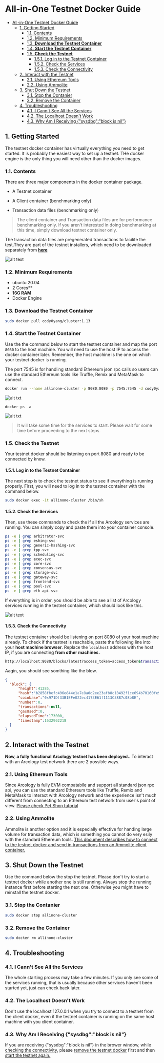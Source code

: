 # All-in-One Testnet Docker Guide

- [All-in-One Testnet Docker Guide](#all-in-one-testnet-docker-guide)
  - [1. Getting Started](#1-getting-started)
    - [1.1. Contents](#11-contents)
    - [1.2. Minimum Requirements](#12-minimum-requirements)
    - [1.3. **Download the Testnet Container**](#13-download-the-testnet-container)
    - [1.4. **Start the Testnet Container**](#14-start-the-testnet-container)
    - [1.5. **Check the Testnet**](#15-check-the-testnet)
      - [1.5.1. Log in to the Testnet Container](#151-log-in-to-the-testnet-container)
      - [1.5.2. Check the Services](#152-check-the-services)
      - [1.5.3. Check the Connectivity](#153-check-the-connectivity)
  - [2. Interact with the Testnet](#2-interact-with-the-testnet)
    - [2.1. Using Ethereum Tools](#21-using-ethereum-tools)
    - [2.2. Using Ammolite](#22-using-ammolite)
  - [3. Shut Down the Testnet](#3-shut-down-the-testnet)
    - [3.1. Stop the Contanier](#31-stop-the-contanier)
    - [3.2. Remove the Container](#32-remove-the-container)
  - [4. Troubleshooting](#4-troubleshooting)
    - [4.1. I Cann't See All the Services](#41-i-cannt-see-all-the-services)
    - [4.2. The Localhost Doesn't Work](#42-the-localhost-doesnt-work)
    - [4.3. Why Am I Receiving {"sysdbg":"block is nil"}](#43-why-am-i-receiving-sysdbgblock-is-nil)

## 1. Getting Started

The testnet docker container has virtually everything you need to get started. It is probably the easiest way to set up a testnet. THe docker engine is the only thing you will need other than the docker images.

### 1.1. Contents

There are three major components in the docker container package.
- A Testnet container






- A Client container (benchmarking only)
- Transaction data files (benchmarking only)

> The client container and Transaction data files are for performance benchmarking only. If you aren't interested in doing benchmarking at this time, simply
> download testnet container only.

The transaction data files are pregenerated transactions to facilite the test.They are part of the testnet installers, which need to be downloaded separately from **[here](https://github.com/arcology-network/benchmarking/releases)**

![alt text](./img/testnet-container.svg)

### 1.2. Minimum Requirements

- ubuntu 20.04
- 2 Cores**
- **16G RAM**
- Docker Engine

### 1.3. **Download the Testnet Container**

```sh
sudo docker pull cody0yang/cluster:1.13
```

### 1.4. **Start the Testnet Container**

Use the the command below to start the testnet container and map the port `8080` to the host machine. You will need to use the host IP to access the docker container later. Remember, the host machine is the one on which your testnet docker is running. 

The port 7545 is for handling standard Ethereum json rpc calls so users can use the standard Ethereum tools like Truffle, Remix and MetaMask to connect.

```sh
docker run --name allinone-cluster -p 8080:8080 -p 7545:7545 -d cody0yang/cluster:1.13 /root/dstart.sh chainID:100 rpcPort:7545
```
![alt txt](./img/docker-run.png)


```
docker ps -a
```
![alt txt](./img/docker-ps.png)

> It will take some time for the services to start. Please wait for some time before proceeding to the next steps.

### 1.5. **Check the Testnet**

Your testnet docker should be listening on port 8080 and ready to be connected by know.

#### 1.5.1. Log in to the Testnet Container

 The next step is to check the testnet status to see if everything is running properly. First, you will need to log in to the testnet container with the command below.

```sh
sudo docker exec -it allinone-cluster /bin/sh
```

#### 1.5.2. Check the Services

Then, use these commands to check the if all the Arcology services are running. You can simply copy and paste them into your container console.

``` sh
ps -e | grep arbitrator-svc
ps -e | grep eshing-svc
ps -e | grep generic-hashing-svc
ps -e | grep tpp-svc
ps -e | grep scheduling-svc
ps -e | grep exec-svc
ps -e | grep core-svc
ps -e | grep consensus-svc
ps -e | grep storage-svc
ps -e | grep gateway-svc
ps -e | grep frontend-svc
ps -e | grep pool-svc
ps -e | grep eth-api-svc
```

If everything is in order, you should be able to see a list of Arcology services running in the testnet container, which should look like this.

![alt text](./img/allinone-testnet-docker-svclist.png)

#### 1.5.3. Check the Connectivity

The testnet container should be listening on port 8080 of your host machine already. To check if the testnet is reachable, paste the following line into your **host machine browser**. Replace the `localhost` address with the host IP, if you are connecting **from other machines.**

```sh
http://localhost:8080/blocks/latest?access_token=access_token&transactions=false
```

Aagin, you should see somthing like the blow.

```json
{
  "block": {
      "height":41285,
      "hash":"b2858fbefc496e844e1a7e8a0d2ee23afb8c18492f1ce694b70160fe96db7c47",
      "coinbase":"0x971Df33B1EFe022ec4173E61f1113C3887c08b8E",
      "number":0,
      "transactions":null,
      "gasUsed":0,
      "elapsedTime":173000,
      "timestamp":1632962218
  }
}
```


## 2. Interact with the Testnet

**Now, a fully functional Arcology testnet has been deployed.**. To interact with an Arcology test network there are 2 possible ways.

### 2.1. Using Ethereum Tools
Since Arcology is fully EVM compatabile and support all standard json rpc api, you can use the standard Ethereum tools like Truffle, Remix and MetaMask to interact with Arcology network and the experience isn't much different from connecting to an Ethereum test network from user's point of view. [Please check Pet Shop tutorial](../tutorials/pet-shop.md)

### 2.2. Using Ammolite
Ammolite is another option and it is especially effective for handing large volume for transaction data, which is something you cannot do very esily with the standard Ethereum tools. [This document describes how to connect to the testnet docker and send in transactions from an Ammolite client container.](./ammolite-client-docker.md)

## 3. Shut Down the Testnet

Use the command below the stop the testnet. Please don't try to start a testnet docker while another one is still running. Always stop the running instance first before starting the next one. Otherwise you might have to reinstall the testnet docker.

### 3.1. Stop the Contanier

```sh
sudo docker stop allinone-cluster 
```

### 3.2. Remove the Container

```sh
sudo docker rm allinone-cluster 
```

## 4. Troubleshooting

### 4.1. I Cann't See All the Services

The whole starting process may take a few minutes. If you only see some of the services running, that is usually because other services haven't been started yet, just can check back later.

### 4.2. The Localhost Doesn't Work

Don't use the localhost 127.0.0.1 when you try to connect to a testnet from the client docker, even if the testnet container is running on the same host machine with you client container.

### 4.3. Why Am I Receiving {"sysdbg":"block is nil"}

If you are receiving {"sysdbg":"block is nil"} in the brower window, while [checking the connectivity](#153-check-the-connectivity), please [remove the testnet docker](#18-remove-the-container) first and then [start the testnet again.](#14-start-the-testnet-container)
